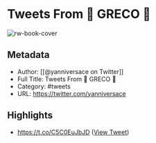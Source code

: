 # Tweets From 🍇 GRECO 🍇

![rw-book-cover](https://pbs.twimg.com/profile_images/923345524140294144/q-La_DRd.jpg)

## Metadata
- Author: [[@yanniversace on Twitter]]
- Full Title: Tweets From 🍇 GRECO 🍇
- Category: #tweets
- URL: https://twitter.com/yanniversace

## Highlights
- https://t.co/C5C0EuJbJD ([View Tweet](https://twitter.com/yanniversace/status/1581470670898069504))
